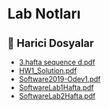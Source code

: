# Lab Notları


<!--Index-->

## 📂 Harici Dosyalar

- [3.hafta sequence d.pdf](./3.hafta%20sequence%20d.pdf)
- [HW1_Solution.pdf](./HW1_Solution.pdf)
- [Software2019-Odev1.pdf](./Software2019-Odev1.pdf)
- [SoftwareLab1Hafta.pdf](./SoftwareLab1Hafta.pdf)
- [SoftwareLab2Hafta.pdf](./SoftwareLab2Hafta.pdf)


<!--Index-->

